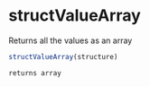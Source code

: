 # structValueArray

Returns all the values as an array

```javascript
structValueArray(structure)
```

```javascript
returns array
```

